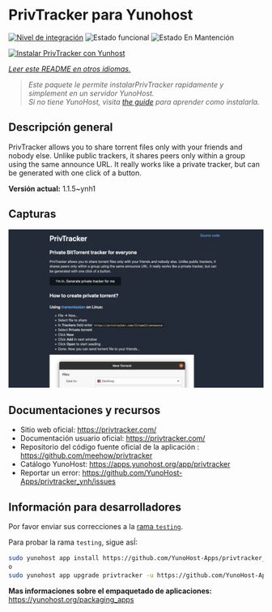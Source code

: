 <!--
Este archivo README esta generado automaticamente<https://github.com/YunoHost/apps/tree/master/tools/readme_generator>
No se debe editar a mano.
-->

# PrivTracker para Yunohost

[![Nivel de integración](https://apps.yunohost.org/badge/integration/privtracker)](https://ci-apps.yunohost.org/ci/apps/privtracker/)
![Estado funcional](https://apps.yunohost.org/badge/state/privtracker)
![Estado En Mantención](https://apps.yunohost.org/badge/maintained/privtracker)

[![Instalar PrivTracker con Yunhost](https://install-app.yunohost.org/install-with-yunohost.svg)](https://install-app.yunohost.org/?app=privtracker)

*[Leer este README en otros idiomas.](./ALL_README.md)*

> *Este paquete le permite instalarPrivTracker rapidamente y simplement en un servidor YunoHost.*  
> *Si no tiene YunoHost, visita [the guide](https://yunohost.org/install) para aprender como instalarla.*

## Descripción general

PrivTracker allows you to share torrent files only with your friends and nobody else. Unlike public trackers, it shares peers only within a group using the same announce URL. It really works like a private tracker, but can be generated with one click of a button.


**Versión actual:** 1.1.5~ynh1

## Capturas

![Captura de PrivTracker](./doc/screenshots/screenshot.png)

## Documentaciones y recursos

- Sitio web oficial: <https://privtracker.com/>
- Documentación usuario oficial: <https://privtracker.com/>
- Repositorio del código fuente oficial de la aplicación : <https://github.com/meehow/privtracker>
- Catálogo YunoHost: <https://apps.yunohost.org/app/privtracker>
- Reportar un error: <https://github.com/YunoHost-Apps/privtracker_ynh/issues>

## Información para desarrolladores

Por favor enviar sus correcciones a la [rama `testing`](https://github.com/YunoHost-Apps/privtracker_ynh/tree/testing).

Para probar la rama `testing`, sigue asÍ:

```bash
sudo yunohost app install https://github.com/YunoHost-Apps/privtracker_ynh/tree/testing --debug
o
sudo yunohost app upgrade privtracker -u https://github.com/YunoHost-Apps/privtracker_ynh/tree/testing --debug
```

**Mas informaciones sobre el empaquetado de aplicaciones:** <https://yunohost.org/packaging_apps>
